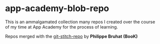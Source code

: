 app-academy-blob-repo
=====================
This is an ammalgamated collection many repos I created over the course of my time at App Academy for the process of learning.

Repos merged with the [git-stitch-repo](https://metacpan.org/pod/git-stitch-repo) by **Philippe Bruhat (BooK)**
